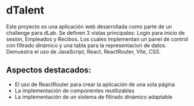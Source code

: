 # dTalent

Este proyecto es una aplicación web desarrollada como parte de un challenge para dLab. Se definen 3 vistas principales: Login para inicio de sesión, Empleados y Recibos. Los cuales implementan un panel de control con filtrado dinámico y una tabla para la representacion de datos. Demuestra el uso de JavaScript, React, ReactRouter, Vite, CSS.

## Aspectos destacados:

- El uso de ReactRouter para crear la aplicación de una sola página
- La implementación de componentes reutilizables
- La implementación de un sistema de filtrado dinámico adaptable
